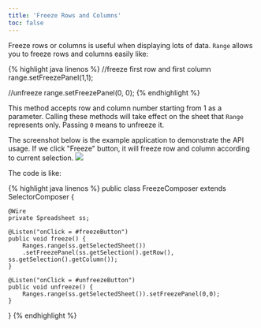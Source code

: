 ```yaml
---
title: 'Freeze Rows and Columns'
toc: false
---
```


Freeze rows or columns is useful when displaying lots of data. `Range`
allows you to freeze rows and columns easily like:

{% highlight java linenos %}
//freeze first row and first column
range.setFreezePanel(1,1);

//unfreeze
range.setFreezePanel(0, 0);
{% endhighlight %}

This method accepts row and column number starting from 1 as a
parameter. Calling these methods will take effect on the sheet that
`Range` represents only. Passing `0` means to unfreeze it.

The screenshot below is the example application to demonstrate the API
usage. If we click "Freeze" button, it will freeze row and column
according to current selection. ![]({{site.devref_image_folder}}/Zss-essentials-freeze.png)

The code is like:

{% highlight java linenos %}
public class FreezeComposer extends SelectorComposer<Component> {

    @Wire
    private Spreadsheet ss;

    @Listen("onClick = #freezeButton")
    public void freeze() {
        Ranges.range(ss.getSelectedSheet())
        .setFreezePanel(ss.getSelection().getRow(), ss.getSelection().getColumn());
    }
    
    @Listen("onClick = #unfreezeButton")
    public void unfreeze() {
        Ranges.range(ss.getSelectedSheet()).setFreezePanel(0,0);
    }
}
{% endhighlight %}

